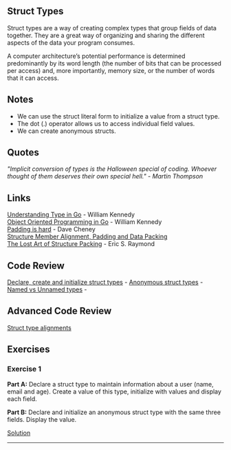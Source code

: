 ## Struct Types

Struct types are a way of creating complex types that group fields of data together. They are a great way of organizing and sharing the different aspects of the data your program consumes.

A computer architecture’s potential performance is determined predominantly by its word length (the number of bits that can be processed per access) and, more importantly, memory size, or the number of words that it can access. 

## Notes

* We can use the struct literal form to initialize a value from a struct type.
* The dot (.) operator allows us to access individual field values.
* We can create anonymous structs.

## Quotes

_"Implicit conversion of types is the Halloween special of coding. Whoever thought of them deserves their own special hell." - Martin Thompson_

## Links

[Understanding Type in Go](https://www.ardanlabs.com/blog/2013/07/understanding-type-in-go.html) - William Kennedy    
[Object Oriented Programming in Go](https://www.ardanlabs.com/blog/2013/07/object-oriented-programming-in-go.html) - William Kennedy    
[Padding is hard](https://dave.cheney.net/2015/10/09/padding-is-hard) - Dave Cheney    
[Structure Member Alignment, Padding and Data Packing](https://www.geeksforgeeks.org/structure-member-alignment-padding-and-data-packing/)    
[The Lost Art of Structure Packing](http://www.catb.org/esr/structure-packing) - Eric S. Raymond    

## Code Review

[Declare, create and initialize struct types](https://github.com/deeprajsshetty/GolangTraining/blob/master/004-Language%20Syntax/002-Struct%20Types/001-DeclareCreateAndInitStructTypes/main.go) -
[Anonymous struct types](https://github.com/deeprajsshetty/GolangTraining/blob/master/004-Language%20Syntax/002-Struct%20Types/002-AnonymousStructTypes/main.go) -
[Named vs Unnamed types](https://github.com/deeprajsshetty/GolangTraining/blob/master/004-Language%20Syntax/002-Struct%20Types/003-NamedVsUnnamedTypes/main.go) -

## Advanced Code Review

[Struct type alignments](https://github.com/deeprajsshetty/GolangTraining/blob/master/004-Language%20Syntax/002-Struct%20Types/004-StructTypeAlignment/main.go)

## Exercises

### Exercise 1

**Part A:** Declare a struct type to maintain information about a user (name, email and age). Create a value of this type, initialize with values and display each field.

**Part B:** Declare and initialize an anonymous struct type with the same three fields. Display the value.

[Solution](https://github.com/deeprajsshetty/GolangTraining/blob/master/004-Language%20Syntax/002-Struct%20Types/005-Exercise/main.go)
___
